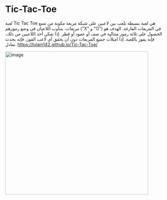 # Tic-Tac-Toe


لعبة Tic Tac Toe هي لعبة بسيطة تلعب بين لاعبين على شبكة مربعة مكونة من تسع مربعات. يتناوب اللاعبان في وضع رموزهم ("X" و "O") في المربعات الفارغة. الهدف هو الحصول على ثلاثة رموز متتالية في صف أو عمود أو قطر. إذا تمكن أحد اللاعبين من ذلك، فإنه يفوز باللعبة. إذا امتلأت جميع المربعات دون أن يحقق أي لاعب الفوز، فإنه يحدث تعادل.
https://lujain142.github.io/Tic-Tac-Toe/

<img width="457" alt="image" src="https://github.com/lujain142/Tic-Tac-Toe/assets/129529915/d85243c0-a9df-4573-9917-ed92b1e5d5da">

